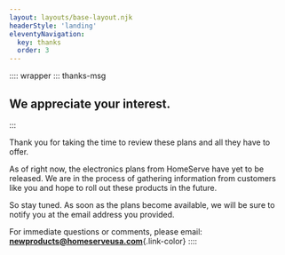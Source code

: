 ```yaml
---
layout: layouts/base-layout.njk
headerStyle: 'landing'
eleventyNavigation:
  key: thanks
  order: 3
---
```


:::: wrapper
::: thanks-msg
## We appreciate your interest.
:::

Thank you for taking the time to review these plans and all they have to offer.

As of right now, the electronics plans from HomeServe have yet to be released. We are in the process of gathering information from customers like you and hope to roll out these products in the future. 

So stay tuned. As soon as the plans become available, we will be sure to notify you at the email address you provided.

For immediate questions or comments, please email: **[newproducts@homeserveusa.com](mailto:newproducts@homeserveusa.com "newproducts@homeserveusa.com")**{.link-color}
::::
